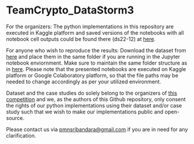# TeamCrypto_DataStorm3

For the organizers: The python implementations in this repository are executed in Kaggle platform and saved versions of the notebooks with all notebook cell outputs could be found there (ds22-12) at [here](https://www.kaggle.com/competitions/data-storm-30/overview). 

For anyone who wish to reproduce the results: Download the dataset from [here](https://www.kaggle.com/competitions/data-storm-30/data) and place them in the same folder if you are running in the Jupyter notebook enviornment. Make sure to maintain the same folder structure as in [here](https://www.kaggle.com/competitions/data-storm-30/data). Please note that the presented notebooks are executed on Kaggle platform or Google Colaboratory platform, so that the file paths may be needed to change accordingly as per your utilized environment. 

Dataset and the case studies do solely belong to the organizers of [this competition](https://www.kaggle.com/competitions/data-storm-30/) and we, as the authors of this Github repository, only consent the rights of our python implementations using their dataset and/or case study such that we wish to make our implementations public and open-source.

Please contact us via pmnsribandara@gmail.com if you are in need for any clarification.

